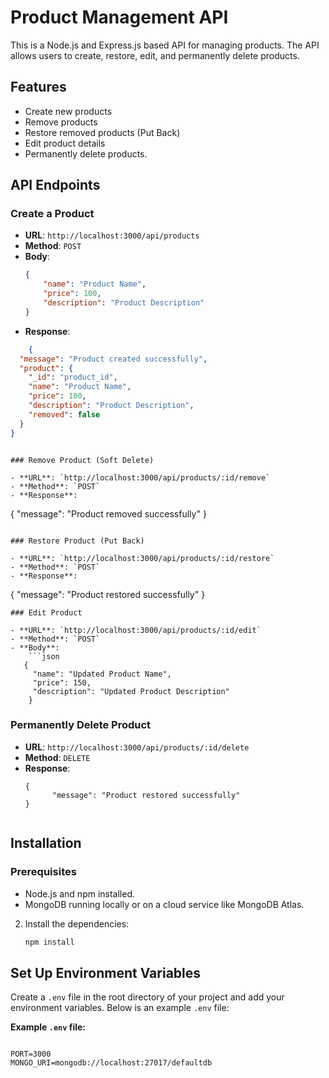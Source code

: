 # Product Management API

This is a Node.js and Express.js based API for managing products. The API allows users to create, restore, edit, and permanently delete products.

## Features

- Create new products
- Remove products
- Restore removed products (Put Back)
- Edit product details
- Permanently delete products.






## API Endpoints

### Create a Product

- **URL**: `http://localhost:3000/api/products`
- **Method**: `POST`
- **Body**:
    ```json
   {
        "name": "Product Name",
        "price": 100,
        "description": "Product Description"
  }

    ```
- **Response**: 
```json
    {
  "message": "Product created successfully",
  "product": {
    "_id": "product_id",
    "name": "Product Name",
    "price": 100,
    "description": "Product Description",
    "removed": false
  }
}
```
```

### Remove Product (Soft Delete)

- **URL**: `http://localhost:3000/api/products/:id/remove`
- **Method**: `POST`
- **Response**: 
   ```
   {
         "message": "Product removed successfully"
   }

   ```

### Restore Product (Put Back)

- **URL**: `http://localhost:3000/api/products/:id/restore`
- **Method**: `POST`
- **Response**: 
   ```
   {
         "message": "Product restored successfully"
   }
```
### Edit Product

- **URL**: `http://localhost:3000/api/products/:id/edit`
- **Method**: `POST`
- **Body**:
    ```json
   {
     "name": "Updated Product Name",
     "price": 150,
     "description": "Updated Product Description"
    }

  ```
  ### Permanently Delete Product

- **URL**: `http://localhost:3000/api/products/:id/delete`
- **Method**: `DELETE`
- **Response**: 
   ```
   {
         "message": "Product restored successfully"
   }
```
```


## Installation

### Prerequisites

- Node.js and npm installed.
- MongoDB running locally or on a cloud service like MongoDB Atlas.



2. Install the dependencies:

    ```bash
    npm install
    ```



## Set Up Environment Variables

Create a `.env` file in the root directory of your project and add your environment variables. Below is an example `.env` file:

**Example `.env` file:**
```env

PORT=3000
MONGO_URI=mongodb://localhost:27017/defaultdb
